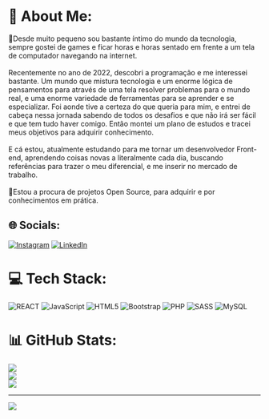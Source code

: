 # 💫 About Me:
🔭Desde muito pequeno sou bastante íntimo do mundo da tecnologia, sempre gostei de games e ficar horas e horas sentado em frente a um tela de computador navegando na internet.<br><br>Recentemente no ano de 2022, descobri a programação e me interessei bastante. Um mundo que mistura tecnologia e um enorme lógica de pensamentos para através de uma tela resolver problemas para o mundo real, e uma enorme variedade de ferramentas para se aprender e se especializar. Foi aonde tive a certeza do que queria para mim, e entrei de cabeça nessa jornada sabendo de todos os desafios e que não irá ser fácil e que tem tudo haver comigo. Então montei um plano de estudos e tracei meus objetivos para adquirir conhecimento.<br><br>E cá estou, atualmente estudando para me tornar um desenvolvedor Front-end, aprendendo coisas novas a literalmente cada dia, buscando referências para trazer o meu diferencial, e me inserir no mercado de trabalho.<br><br>👯Estou a procura de projetos Open Source, para adquirir e por conhecimentos em prática.


## 🌐 Socials:
[![Instagram](https://img.shields.io/badge/Instagram-%23E4405F.svg?logo=Instagram&logoColor=white)](https://instagram.com/Msouza_022) [![LinkedIn](https://img.shields.io/badge/LinkedIn-%230077B5.svg?logo=linkedin&logoColor=white)](https://linkedin.com/in/https://www.linkedin.com/in/matheus-souza-87336723a/) 

# 💻 Tech Stack:
![REACT](https://img.shields.io/badge/React-20232A?style=for-the-badge&logo=react&logoColor=61DAFB)
![JavaScript](https://img.shields.io/badge/javascript-%23323330.svg?style=for-the-badge&logo=javascript&logoColor=%23F7DF1E) 
![HTML5](https://img.shields.io/badge/html5-%23E34F26.svg?style=for-the-badge&logo=html5&logoColor=white)
![Bootstrap](https://img.shields.io/badge/bootstrap-%23563D7C.svg?style=for-the-badge&logo=bootstrap&logoColor=white)
![PHP](https://img.shields.io/badge/php-%23777BB4.svg?style=for-the-badge&logo=php&logoColor=white) 
![SASS](https://img.shields.io/badge/SASS-hotpink.svg?style=for-the-badge&logo=SASS&logoColor=white) 
![MySQL](https://img.shields.io/badge/mysql-%2300f.svg?style=for-the-badge&logo=mysql&logoColor=white)

# 📊 GitHub Stats:
![](https://github-readme-stats.vercel.app/api?username=Mth-dev022&theme=dracula&hide_border=false&include_all_commits=false&count_private=false)<br/>
![](https://github-readme-streak-stats.herokuapp.com/?user=Mth-dev022&theme=dracula&hide_border=false)<br/>
![](https://github-readme-stats.vercel.app/api/top-langs/?username=Mth-dev022&theme=dracula&hide_border=false&include_all_commits=false&count_private=false&layout=compact)

---
[![](https://visitcount.itsvg.in/api?id=Mth-dev022&icon=0&color=0)](https://visitcount.itsvg.in)

<!-- Proudly created with GPRM ( https://gprm.itsvg.in ) -->
